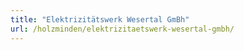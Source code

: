 ```yaml
---
title: "Elektrizitätswerk Wesertal GmBh"
url: /holzminden/elektrizitaetswerk-wesertal-gmbh/
---
```

